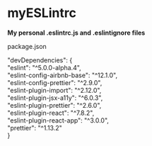 # myESLintrc

**My personal .eslintrc.js and .eslintignore files**

package.json

"devDependencies": { <br>
  "eslint": "^5.0.0-alpha.4", <br>
  "eslint-config-airbnb-base": "^12.1.0", <br>
  "eslint-config-prettier": "^2.9.0", <br>
  "eslint-plugin-import": "^2.12.0", <br>
  "eslint-plugin-jsx-a11y": "^6.0.3", <br>
  "eslint-plugin-prettier": "^2.6.0", <br>
  "eslint-plugin-react": "^7.8.2", <br>
  "eslint-plugin-react-app": "^3.0.0", <br>
  "prettier": "^1.13.2" <br>
}